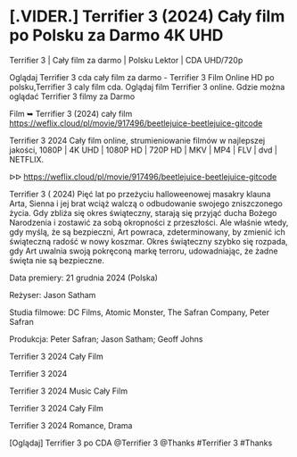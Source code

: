 # [.VIDER.] Terrifier 3 (2024) Cały film po Polsku za Darmo 4K UHD

Terrifier 3 | Cały film za darmo | Polsku Lektor | CDA UHD/720p

Oglądaj Terrifier 3 cda cały film za darmo - Terrifier 3 Film Online HD po polsku,Terrifier 3 caly film cda. Oglądaj film Terrifier 3 online. Gdzie można oglądać Terrifier 3 filmy za Darmo

Film ➥ Terrifier 3 (2024) cały film https://weflix.cloud/pl/movie/917496/beetlejuice-beetlejuice-gitcode
 
Terrifier 3 2024 Cały film online, strumieniowanie filmów w najlepszej jakości, 1080P | 4K UHD | 1080P HD | 720P HD | MKV | MP4 | FLV | dvd | NETFLIX.

ᐅᐅ https://weflix.cloud/pl/movie/917496/beetlejuice-beetlejuice-gitcode

Terrifier 3 ( 2024) Pięć lat po przeżyciu halloweenowej masakry klauna Arta, Sienna i jej brat wciąż walczą o odbudowanie swojego zniszczonego życia. Gdy zbliża się okres świąteczny, starają się przyjąć ducha Bożego Narodzenia i zostawić za sobą okropności z przeszłości. Ale właśnie wtedy, gdy myślą, że są bezpieczni, Art powraca, zdeterminowany, by zmienić ich świąteczną radość w nowy koszmar. Okres świąteczny szybko się rozpada, gdy Art uwalnia swoją pokręconą markę terroru, udowadniając, że żadne święta nie są bezpieczne.

Data premiery: 21 grudnia 2024 (Polska)

Reżyser: Jason Satham

Studia filmowe: DC Films, Atomic Monster, The Safran Company, Peter Safran

Produkcja: Peter Safran; Jason Satham; Geoff Johns

Terrifier 3 2024 Cały Film

Terrifier 3 2024

Terrifier 3 2024 Music Cały Film

Terrifier 3 2024 Cały Film

Terrifier 3 2024 Romance, Drama

[Oglądaj] Terrifier 3 po CDA @Terrifier 3 @Thanks #Terrifier 3 #Thanks
